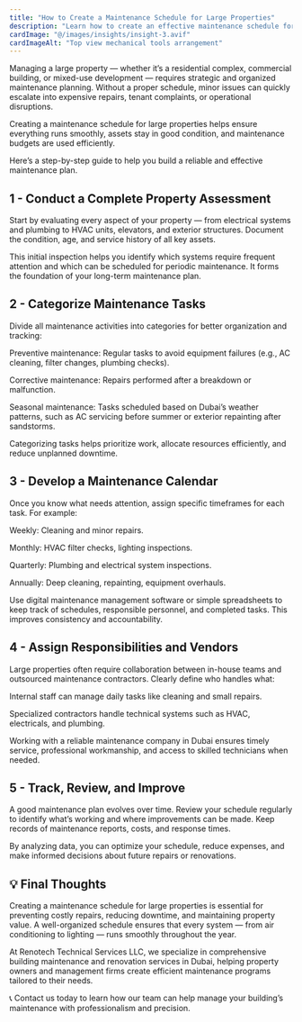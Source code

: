 ```yaml
---
title: "How to Create a Maintenance Schedule for Large Properties"
description: "Learn how to create an effective maintenance schedule for large properties in Dubai to prevent costly repairs, ensure tenant satisfaction, and extend building lifespan."
cardImage: "@/images/insights/insight-3.avif"
cardImageAlt: "Top view mechanical tools arrangement"
---
```


Managing a large property — whether it’s a residential complex, commercial building, or mixed-use development — requires strategic and organized maintenance planning. Without a proper schedule, minor issues can quickly escalate into expensive repairs, tenant complaints, or operational disruptions.

Creating a maintenance schedule for large properties helps ensure everything runs smoothly, assets stay in good condition, and maintenance budgets are used efficiently.

Here’s a step-by-step guide to help you build a reliable and effective maintenance plan.

## 1 - Conduct a Complete Property Assessment

Start by evaluating every aspect of your property — from electrical systems and plumbing to HVAC units, elevators, and exterior structures. Document the condition, age, and service history of all key assets.

This initial inspection helps you identify which systems require frequent attention and which can be scheduled for periodic maintenance. It forms the foundation of your long-term maintenance plan.

## 2 - Categorize Maintenance Tasks

Divide all maintenance activities into categories for better organization and tracking:

Preventive maintenance: Regular tasks to avoid equipment failures (e.g., AC cleaning, filter changes, plumbing checks).

Corrective maintenance: Repairs performed after a breakdown or malfunction.

Seasonal maintenance: Tasks scheduled based on Dubai’s weather patterns, such as AC servicing before summer or exterior repainting after sandstorms.

Categorizing tasks helps prioritize work, allocate resources efficiently, and reduce unplanned downtime.

## 3 - Develop a Maintenance Calendar

Once you know what needs attention, assign specific timeframes for each task.
For example:

Weekly: Cleaning and minor repairs.

Monthly: HVAC filter checks, lighting inspections.

Quarterly: Plumbing and electrical system inspections.

Annually: Deep cleaning, repainting, equipment overhauls.

Use digital maintenance management software or simple spreadsheets to keep track of schedules, responsible personnel, and completed tasks. This improves consistency and accountability.



## 4 - Assign Responsibilities and Vendors

Large properties often require collaboration between in-house teams and outsourced maintenance contractors. Clearly define who handles what:

Internal staff can manage daily tasks like cleaning and small repairs.

Specialized contractors handle technical systems such as HVAC, electricals, and plumbing.

Working with a reliable maintenance company in Dubai ensures timely service, professional workmanship, and access to skilled technicians when needed.

## 5 - Track, Review, and Improve

A good maintenance plan evolves over time. Review your schedule regularly to identify what’s working and where improvements can be made. Keep records of maintenance reports, costs, and response times.

By analyzing data, you can optimize your schedule, reduce expenses, and make informed decisions about future repairs or renovations.

## 💡 Final Thoughts

Creating a maintenance schedule for large properties is essential for preventing costly repairs, reducing downtime, and maintaining property value. A well-organized schedule ensures that every system — from air conditioning to lighting — runs smoothly throughout the year.

At Renotech Technical Services LLC, we specialize in comprehensive building maintenance and renovation services in Dubai, helping property owners and management firms create efficient maintenance programs tailored to their needs.

📞 Contact us today to learn how our team can help manage your building’s maintenance with professionalism and precision.